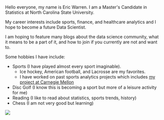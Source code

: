 Hello everyone, my name is Eric Warren. I am a Master's Candidate in Statistics at North Carolina State University. 

My career interests include sports, finance, and healthcare analytics and I hope to become a future Data Scientist.

I am hoping to feature many blogs about the data science community, what it means to be a part of it, and how to join if you currently are not and want to.

Some hobbies I have include:
  + Sports (I have played almost every sport imaginable).
    + Ice hockey, American football, and Lacrosse are my favorites.
    + I have worked on past sports analytics projects which includes [my project at Carnegie Mellon](https://3foak4-eric-warren.shinyapps.io/nhl_player_projected_salaries/)
  + Disc Golf (I know this is becoming a sport but more of a leisure activity for me)
  + Reading (I like to read about statistics, sports trends, history)
  + Chess (I am not very good but learning)

![](/Eric%20Warren%20Headshot.png)
